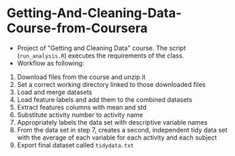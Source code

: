 # Getting-And-Cleaning-Data-Course-from-Coursera
* Project of "Getting and Cleaning Data" course. The script (`run_analysis.R`) executes the requirements of the class.
* Workflow as following:
1. Download files from the course and unzip it
2. Set a correct working directory linked to those downloaded files
3. Load and merge datasets
4. Load feature labels and add them to the combined datasets
5. Extract features columns with mean and std
6. Substitute activity number to activity name
7. Appropriately labels the data set with descriptive variable names
8. From the data set in step 7, creates a second, independent tidy data set with the average of each variable for each activity and each subject
9. Export final dataset called `tidydata.txt`
